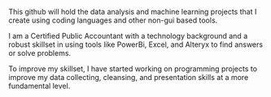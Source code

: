 This github will hold the data analysis and machine learning projects that I create using coding languages and other non-gui based tools. 

I am a Certified Public Accountant with a technology background and a robust skillset in using tools like PowerBi, Excel, and Alteryx to find answers or solve problems.

To improve my skillset, I have started working on programming projects to improve my data collecting, cleansing, and presentation skills at a more fundamental level. 


